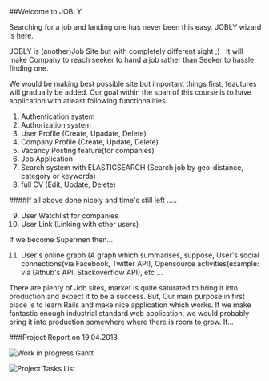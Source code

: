 ##Welcome to JOBLY

Searching for a job and landing one has never been this easy. 
JOBLY wizard is here.

JOBLY is (another)Job Site but with completely different sight ;) . 
It will make Company to reach seeker to hand a job rather than
Seeker to hassle finding one.

We would be making best possible site but important things first, feautures will gradually be added. 
Our goal within the span of this course is to have application with atleast following functionalities .

1) Authentication system
2) Authorization system
3) User Profile (Create, Upadate, Delete)
4) Company Profile (Create, Update, Delete)
5) Vacancy Posting feature(for companies)
6) Job Application
7) Search system with ELASTICSEARCH (Search job by geo-distance, category or keywords)
8) full CV (Edit, Update, Delete)

####If all above done nicely and time's still left .....
 
9) User Watchlist for companies
10) User Link (Linking with other users)

If we become Supermen then...

11) User's online graph (A graph which summarises, suppose, User's social connections(via Facebook, Twitter API), Opensource activities(example: via Github's API, Stackoverflow API),  etc ... 

There are plenty of Job sites, market is quite saturated to bring it into production and expect it to be a success. But, Our main purpose in first place is to learn Rails and make nice application which works. If we make fantastic enough industrial standard web application, we would probably bring it into production somewhere where there is room to grow. If...

###Project Report on 19.04.2013

![Work in progress Gantt](/public/images/jobly_gantt.png?raw=true)


![Project Tasks List](/public/images/jobly_issues_status.png?raw=true)
